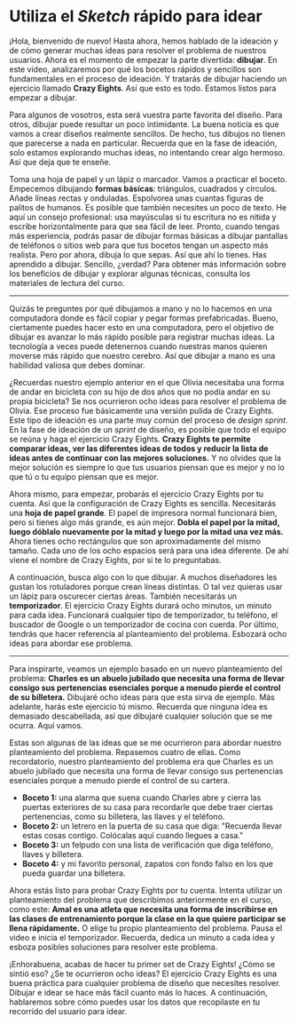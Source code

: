 # Utiliza el *Sketch* rápido para idear

¡Hola, bienvenido de nuevo! Hasta ahora, hemos hablado de la ideación y de cómo generar muchas ideas para resolver el problema de nuestros usuarios. Ahora es el momento de empezar la parte divertida: **dibujar**. En este video, analizaremos por qué los bocetos rápidos y sencillos son fundamentales en el proceso de ideación. Y tratarás de dibujar haciendo un ejercicio llamado **Crazy Eights**. Así que esto es todo. Estamos listos para empezar a dibujar.

Para algunos de vosotros, esta será vuestra parte favorita del diseño. Para otros, dibujar puede resultar un poco intimidante. La buena noticia es que vamos a crear diseños realmente sencillos. De hecho, tus dibujos no tienen que parecerse a nada en particular. Recuerda que en la fase de ideación, solo estamos explorando muchas ideas, no intentando crear algo hermoso. Así que deja que te enseñe.

Toma una hoja de papel y un lápiz o marcador. Vamos a practicar el boceto. Empecemos dibujando **formas básicas**: triángulos, cuadrados y círculos. Añade líneas rectas y onduladas. Espolvorea unas cuantas figuras de palitos de humanos. Es posible que también necesites un poco de texto. He aquí un consejo profesional: usa mayúsculas si tu escritura no es nítida y escribe horizontalmente para que sea fácil de leer. Pronto, cuando tengas más experiencia, podrás pasar de dibujar formas básicas a dibujar pantallas de teléfonos o sitios web para que tus bocetos tengan un aspecto más realista. Pero por ahora, dibuja lo que sepas. Así que ahí lo tienes. Has aprendido a dibujar. Sencillo, ¿verdad? Para obtener más información sobre los beneficios de dibujar y explorar algunas técnicas, consulta los materiales de lectura del curso.

---

Quizás te preguntes por qué dibujamos a mano y no lo hacemos en una computadora donde es fácil copiar y pegar formas prefabricadas. Bueno, ciertamente puedes hacer esto en una computadora, pero el objetivo de dibujar es avanzar lo más rápido posible para registrar muchas ideas. La tecnología a veces puede detenernos cuando nuestras manos quieren moverse más rápido que nuestro cerebro. Así que dibujar a mano es una habilidad valiosa que debes dominar.

¿Recuerdas nuestro ejemplo anterior en el que Olivia necesitaba una forma de andar en bicicleta con su hijo de dos años que no podía andar en su propia bicicleta? Se nos ocurrieron ocho ideas para resolver el problema de Olivia. Ese proceso fue básicamente una versión pulida de Crazy Eights. Este tipo de ideación es una parte muy común del proceso de *design sprint*. En la fase de ideación de un *sprint* de diseño, es posible que todo el equipo se reúna y haga el ejercicio Crazy Eights. **Crazy Eights te permite comparar ideas, ver las diferentes ideas de todos y reducir la lista de ideas antes de continuar con las mejores soluciones.** Y no olvides que la mejor solución es siempre lo que tus usuarios piensan que es mejor y no lo que tú o tu equipo piensan que es mejor.

Ahora mismo, para empezar, probarás el ejercicio Crazy Eights por tu cuenta. Así que la configuración de Crazy Eights es sencilla. Necesitarás una **hoja de papel grande**. El papel de impresora normal funcionará bien, pero si tienes algo más grande, es aún mejor. **Dobla el papel por la mitad, luego dóblalo nuevamente por la mitad y luego por la mitad una vez más.** Ahora tienes ocho rectángulos que son aproximadamente del mismo tamaño. Cada uno de los ocho espacios será para una idea diferente. De ahí viene el nombre de Crazy Eights, por si te lo preguntabas.

A continuación, busca algo con lo que dibujar. A muchos diseñadores les gustan los rotuladores porque crean líneas distintas. O tal vez quieras usar un lápiz para oscurecer ciertas áreas. También necesitarás un **temporizador**. El ejercicio Crazy Eights durará ocho minutos, un minuto para cada idea. Funcionará cualquier tipo de temporizador, tu teléfono, el buscador de Google o un temporizador de cocina con cuerda. Por último, tendrás que hacer referencia al planteamiento del problema. Esbozará ocho ideas para abordar ese problema.

---

Para inspirarte, veamos un ejemplo basado en un nuevo planteamiento del problema: **Charles es un abuelo jubilado que necesita una forma de llevar consigo sus pertenencias esenciales porque a menudo pierde el control de su billetera.** Dibujaré ocho ideas para que esta sirva de ejemplo. Más adelante, harás este ejercicio tú mismo. Recuerda que ninguna idea es demasiado descabellada, así que dibujaré cualquier solución que se me ocurra. Aquí vamos.

Estas son algunas de las ideas que se me ocurrieron para abordar nuestro planteamiento del problema. Repasemos cuatro de ellas. Como recordatorio, nuestro planteamiento del problema era que Charles es un abuelo jubilado que necesita una forma de llevar consigo sus pertenencias esenciales porque a menudo pierde el control de su cartera.

* **Boceto 1:** una alarma que suena cuando Charles abre y cierra las puertas exteriores de su casa para recordarle que debe traer ciertas pertenencias, como su billetera, las llaves y el teléfono.
* **Boceto 2:** un letrero en la puerta de su casa que diga: "Recuerda llevar estas cosas contigo. Colócalas aquí cuando llegues a casa."
* **Boceto 3:** un felpudo con una lista de verificación que diga teléfono, llaves y billetera.
* **Boceto 4:** y mi favorito personal, zapatos con fondo falso en los que pueda guardar una billetera.

Ahora estás listo para probar Crazy Eights por tu cuenta. Intenta utilizar un planteamiento del problema que describimos anteriormente en el curso, como este: **Amal es una atleta que necesita una forma de inscribirse en las clases de entrenamiento porque la clase en la que quiere participar se llena rápidamente.** O elige tu propio planteamiento del problema. Pausa el video e inicia el temporizador. Recuerda, dedica un minuto a cada idea y esboza posibles soluciones para resolver este problema.

¡Enhorabuena, acabas de hacer tu primer set de Crazy Eights! ¿Cómo se sintió eso? ¿Se te ocurrieron ocho ideas? El ejercicio Crazy Eights es una buena práctica para cualquier problema de diseño que necesites resolver. Dibujar e idear se hace más fácil cuanto más lo haces. A continuación, hablaremos sobre cómo puedes usar los datos que recopilaste en tu recorrido del usuario para idear.
